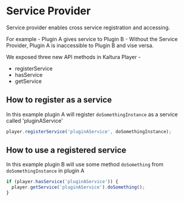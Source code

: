 # Service Provider

Service provider enables cross service registration and accessing.

For example - Plugin A gives service to Plugin B -
Without the Service Provider, Plugin A is inaccessible to Plugin B and vise versa.

We exposed three new API methods in Kaltura Player -

- registerService
- hasService
- getService

## How to register as a service

In this example plugin A will register `doSomethingInstance` as a service called 'pluginAService'

```js
player.registerService('pluginAService', doSomethingInstance);
```

## How to use a registered service

In this example plugin B will use some method `doSomething` from `doSomethingInstance` in plugin A

```js
if (player.hasService('pluginAService')) {
  player.getService('pluginAService').doSomething();
}
```
